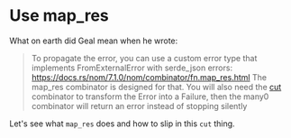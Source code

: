# Use map_res

What on earth did Geal mean when he wrote:

> To propagate the error, you can use a custom error type that implements FromExternalError with serde_json errors: https://docs.rs/nom/7.1.0/nom/combinator/fn.map_res.html
> The map_res combinator is designed for that. You will also need the [cut](https://docs.rs/nom/7.1.0/nom/combinator/fn.cut.html) combinator to transform the Error into a Failure, then the many0 combinator will return an error instead of stopping silently

Let's see what `map_res` does and how to slip in this `cut` thing.